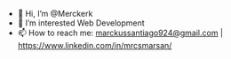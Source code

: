 - 👋 Hi, I’m @Merckerk
- 👀 I’m interested Web Development
- 📫 How to reach me: marckussantiago924@gmail.com | https://www.linkedin.com/in/mrcsmarsan/

<!---
Merckerk/Merckerk is a ✨ special ✨ repository because its `README.md` (this file) appears on your GitHub profile.
You can click the Preview link to take a look at your changes.
--->
